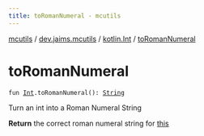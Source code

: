 ```yaml
---
title: toRomanNumeral - mcutils
---
```


[mcutils](../../index.html) / [dev.jaims.mcutils](../index.html) / [kotlin.Int](index.html) / [toRomanNumeral](./to-roman-numeral.html)

# toRomanNumeral

`fun `[`Int`](https://kotlinlang.org/api/latest/jvm/stdlib/kotlin/-int/index.html)`.toRomanNumeral(): `[`String`](https://kotlinlang.org/api/latest/jvm/stdlib/kotlin/-string/index.html)

Turn an int into a Roman Numeral String

**Return**
the correct roman numeral string for [this](to-roman-numeral/-this-.html)

